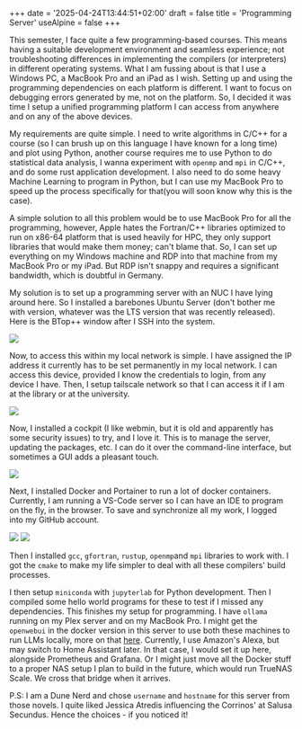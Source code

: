 +++
date = '2025-04-24T13:44:51+02:00'
draft = false
title = 'Programming Server'
useAlpine = false
+++

This semester, I face quite a few programming-based courses. This means having a suitable development environment and seamless experience; not troubleshooting differences in implementing the compilers (or interpreters) in different operating systems. What I am fussing about is that I use a Windows PC, a MacBook Pro and an iPad as I wish. Setting up and using the programming dependencies on each platform is different. I want to focus on debugging errors generated by me, not on the platform. So, I decided it was time I setup a unified programming platform I can access from anywhere and on any of the above devices.

My requirements are quite simple. I need to write algorithms in C/C++ for a course (so I can brush up on this language I have known for a long time) and plot using Python, another course requires me to use Python to do statistical data analysis, I wanna experiment with `openmp` and `mpi` in C/C++, and do some rust application development. I also need to do some heavy Machine Learning to program in Python, but I can use my MacBook Pro to speed up the process specifically for that(you will soon know why this is the case).

A simple solution to all this problem would be to use MacBook Pro for all the programming, however, Apple hates the Fortran/C++ libraries optimized to run on x86-64 platform that is used heavily for HPC, they only support libraries that would make them money; can't blame that. So, I can set up everything on my Windows machine and RDP into that machine from my MacBook Pro or my iPad. But RDP isn't snappy and requires a significant bandwidth, which is doubtful in Germany.

My solution is to set up a programming server with an NUC I have lying around here. So I installed a barebones Ubuntu Server (don't bother me with version, whatever was the LTS version that was recently released). Here is the BTop++ window after I SSH into the system.

![](/images/system-info.png)

Now, to access this within my local network is simple. I have assigned the IP address it currently has to be set permanently in my local network. I can access this device, provided I know the credentials to login, from any device I have. Then, I setup tailscale network so that I can access it if I am at the library or at the university.

![](/images/tailscale.png)

Now, I installed a cockpit (I like webmin, but it is old and apparently has some security issues) to try, and I love it. This is to manage the server, updating the packages, etc. I can do it over the command-line interface, but sometimes a GUI adds a pleasant touch.

![](/images/cockpit.png)

Next, I installed Docker and Portainer to run a lot of docker containers. Currently, I am running a VS-Code server so I can have an IDE to program on the fly, in the browser. To save and synchronize all my work, I logged into my GitHub account.

![](/images/portainer.png)
![](/images/vscode-server.png)

Then I installed `gcc`, `gfortran`, `rustup`, `openmp`and `mpi` libraries to work with. I got the `cmake` to make my life simpler to deal with all these compilers' build processes.

I then setup `miniconda` with `jupyterlab` for Python development. Then I compiled some hello world programs for these to test if I missed any dependencies. This finishes my setup for programming. I have `ollama` running on my Plex server and on my MacBook Pro. I might get the `openwebui` in the docker version in this server to use both these machines to run LLMs locally, more on that [here](https://ashwinbalaji.xyz/series/local-llms/). Currently, I use Amazon's Alexa, but may switch to Home Assistant later. In that case, I would set it up here, alongside Prometheus and Grafana. Or I might just move all the Docker stuff to a proper NAS setup I plan to build in the future, which would run TrueNAS Scale. We cross that bridge when it arrives.

P.S: I am a Dune Nerd and chose `username` and `hostname` for this server from those novels. I quite liked Jessica Atredis influencing the Corrinos' at Salusa Secundus. Hence the choices - if you noticed it! 